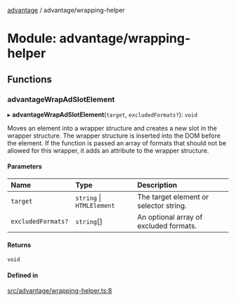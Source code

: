 [advantage](../index.md) / advantage/wrapping-helper

# Module: advantage/wrapping-helper

## Functions

### advantageWrapAdSlotElement

▸ **advantageWrapAdSlotElement**(`target`, `excludedFormats?`): `void`

Moves an element into a wrapper structure and creates a new slot in the wrapper structure.
The wrapper structure is inserted into the DOM before the element.
If the function is passed an array of formats that should not be allowed for this wrapper, it adds an attribute to the wrapper structure.

#### Parameters

| Name | Type | Description |
| :------ | :------ | :------ |
| `target` | `string` \| `HTMLElement` | The target element or selector string. |
| `excludedFormats?` | `string`[] | An optional array of excluded formats. |

#### Returns

`void`

#### Defined in

[src/advantage/wrapping-helper.ts:8](https://github.com/madington/advantage/blob/a3374afabf5379dfa1b20c1a8aa5f1925c135e7a/src/advantage/wrapping-helper.ts#L8)

